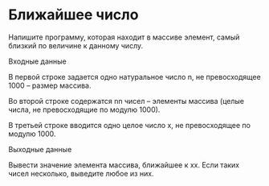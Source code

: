 # Ближайшее число
Напишите программу, которая находит в массиве элемент, самый близкий по величине к данному числу.

Входные данные

В первой строке задается одно натуральное число n, не превосходящее 1000 – размер массива.

Во второй строке содержатся nn чисел – элементы массива (целые числа, не превосходящие по модулю 1000).

В третьей строке вводится одно целое число x, не превосходящее по модулю 1000.

Выходные данные

Вывести значение элемента массива, ближайшее к xx. Если таких чисел несколько, выведите любое из них.
